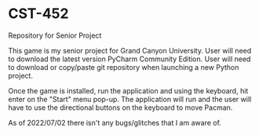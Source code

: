 # CST-452
Repository for Senior Project 




This game is my senior project for Grand Canyon University. 
User will need to download the latest version PyCharm Community Edition.
User will need to download or copy/paste git repository when launching a new Python project. 

Once the game is installed, run the application and using the keyboard, hit enter on the "Start" menu pop-up. 
The application will run and the user will have to use the directional buttons on the keyboard to move Pacman. 

As of 2022/07/02 there isn't any bugs/glitches that I am aware of. 
